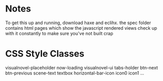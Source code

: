 Notes
=
To get this up and running, download haxe and eclihx. 
the spec folder contains html pages which show the javascript rendered views
check up with it constantly to make sure you've not built crap

CSS Style Classes
=
visualnovel-placeholder 
	now-loading
visualnovel-ui 
	tabs-holder
	btn-next
	btn-previous
scene-text 
	textbox
horizontal-bar-icon 
	icon0
	icon1
	...

